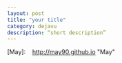 ```yaml
---
layout: post
title: "your title"
category: dejavu
description: “short description”
---
```


[May]:    http://may90.github.io  "May"
